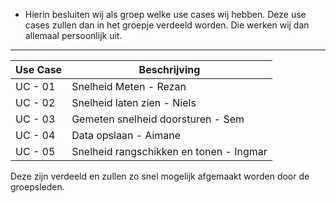 - Hierin besluiten wij als groep welke use cases wij hebben. Deze use cases zullen dan in het groepje verdeeld worden. Die werken wij dan allemaal persoonlijk uit.

---
| **Use Case** | **Beschrijving** |
| --- | --- |
| UC - 01 | Snelheid Meten - Rezan |
| UC - 02 | Snelheid laten zien - Niels |
| UC - 03 | Gemeten snelheid doorsturen - Sem |
| UC - 04 | Data opslaan - Aimane |
| UC - 05 | Snelheid rangschikken en tonen - Ingmar |

Deze zijn verdeeld en zullen zo snel mogelijk afgemaakt worden door de groepsleden.
